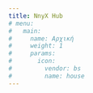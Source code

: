 ```yaml
---
title: NnyX Hub
# menu:
#   main:
#     name: Αρχική
#     weight: 1
#     params:
#       icon:
#         vendor: bs
#         name: house
---
```

